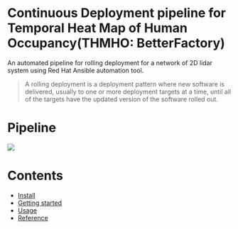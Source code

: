 # Continuous Deployment pipeline for Temporal Heat Map of Human Occupancy(THMHO: BetterFactory) 

 An automated pipeline for rolling deployment for a network of 2D lidar system using Red Hat Ansible automation tool.  

> A rolling deployment is a deployment pattern where new software is delivered, usually to one or more deployment targets at a time, until all of the targets have the updated version of the software rolled out.



# Pipeline

![](./docs/layout.png)

# Contents

-   [Install](/docs/install.md)
-   [Getting started](/docs/gettingstarted.md)
-   [Usage](/docs/usage.md)
-   [Reference](/docs/reference.md)


